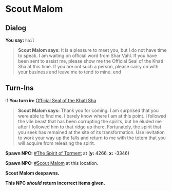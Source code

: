 # Scout Malom
## Dialog

**You say:** `hail`



>**Scout Malom says:** It is a pleasure to meet you, but I do not have time to speak. I am waiting on official word from Shar Vahl. If you have been sent to assist me, please show me the Official Seal of the Khati Sha at this time. If you are not such a person, please carry on with your business and leave me to tend to mine.
end

## Turn-Ins





if **You turn in:** [Official Seal of the Khati Sha](/item/9031)


>**Scout Malom says:** Thank you for coming. I am surprised that you were able to find me. I barely know where I am at this point. I followed the vile beast that has been corrupting the spirits, but he eluded me after I followed him to that ridge up there. Fortunately, the spirit that you seek has remained at the site of its transformation. Use levitation to work your way up the falls and return to me with the totem that you will acquire from releasing the spirit.


**Spawn NPC:**  [\#The Spirit of Torment](/npc/100019) at (**y:** 4266, **x:** -3346)


**Spawn NPC:**  [\#Scout Malom](/npc/100022) at this location.


**Scout Malom despawns.**


**This NPC *should* return incorrect items given.**
